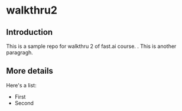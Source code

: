 # walkthru2

## Introduction


This is a sample repo for walkthru 2 of fast.ai course.
.
This is another paragragh.

## More details

Here's a list:

- First
- Second
